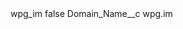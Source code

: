 <?xml version="1.0" encoding="UTF-8"?>
<CustomMetadata xmlns="http://soap.sforce.com/2006/04/metadata" xmlns:xsi="http://www.w3.org/2001/XMLSchema-instance" xmlns:xsd="http://www.w3.org/2001/XMLSchema">
    <label>wpg_im</label>
    <protected>false</protected>
    <values>
        <field>Domain_Name__c</field>
        <value xsi:type="xsd:string">wpg.im</value>
    </values>
</CustomMetadata>
